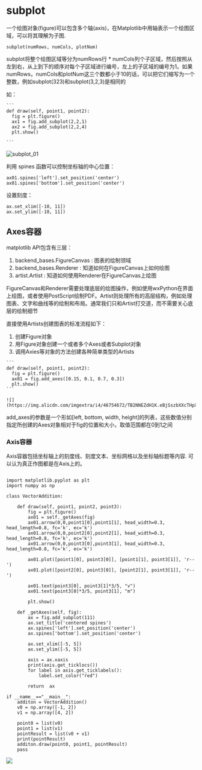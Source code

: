 
# subplot
一个绘图对象(figure)可以包含多个轴(axis)，在Matplotlib中用轴表示一个绘图区域，可以将其理解为子图.

  ```
  subplot(numRows, numCols, plotNum)
  ```
subplot将整个绘图区域等分为numRows行 * numCols列个子区域，然后按照从左到右，从上到下的顺序对每个子区域进行编号，左上的子区域的编号为1。如果numRows，numCols和plotNum这三个数都小于10的话，可以把它们缩写为一个整数，例如subplot(323)和subplot(3,2,3)是相同的

如：

    ```
    def draw(self, point1, point2):
      fig = plt.figure()
      ax1 = fig.add_subplot(2,2,1)
      ax2 = fig.add_subplot(2,2,4)
      plt.show()

    ```

![subplot_01](https://img.alicdn.com/imgextra/i2/46754672/TB2axaDeRyN.eBjSZFgXXXmGXXa_!!46754672.png)


利用 spines 函数可以控制坐标轴的中心位置：

  ```
  ax01.spines['left'].set_position('center')
  ax01.spines['bottom'].set_position('center')
  ```

设置刻度：

```
ax.set_xlim([-10, 11])
ax.set_ylim([-10, 11])
```
## Axes容器
matplotlib API包含有三层：

  1. backend_bases.FigureCanvas : 图表的绘制领域
  2. backend_bases.Renderer : 知道如何在FigureCanvas上如何绘图
  3. artist.Artist : 知道如何使用Renderer在FigureCanvas上绘图

FigureCanvas和Renderer需要处理底层的绘图操作，例如使用wxPython在界面上绘图，或者使用PostScript绘制PDF。Artist则处理所有的高层结构，例如处理图表、文字和曲线等的绘制和布局。通常我们只和Artist打交道，而不需要关心底层的绘制细节

直接使用Artists创建图表的标准流程如下：

  1. 创建Figure对象
  2. 用Figure对象创建一个或者多个Axes或者Subplot对象
  3. 调用Axies等对象的方法创建各种简单类型的Artists

    ```
    def draw(self, point1, point2):
      fig = plt.figure()
      ax01 = fig.add_axes([0.15, 0.1, 0.7, 0.3])
      plt.show()
    ```

    ![](https://img.alicdn.com/imgextra/i4/46754672/TB2NNEZdH1K.eBjSszbXXcTHpXa_!!46754672.png)
add_axes的参数是一个形如[left, bottom, width, height]的列表，这些数值分别指定所创建的Axes对象相对于fig的位置和大小，取值范围都在0到1之间

### Axis容器

Axis容器包括坐标轴上的刻度线、刻度文本、坐标网格以及坐标轴标题等内容. 可以认为真正作图都是在Axis上的。

```

import matplotlib.pyplot as plt
import numpy as np

class VectorAddition:

    def draw(self, point1, point2, point3):
        fig = plt.figure()
        ax01 = self._getAxes(fig)
        ax01.arrow(0,0,point1[0],point1[1], head_width=0.3, head_length=0.8, fc='k', ec='k')
        ax01.arrow(0,0,point2[0],point2[1], head_width=0.3, head_length=0.8, fc='k', ec='k')
        ax01.arrow(0,0,point3[0],point3[1], head_width=0.3, head_length=0.8, fc='k', ec='k')

        ax01.plot([point1[0], point3[0]], [point1[1], point3[1]], 'r--')
        ax01.plot([point2[0], point3[0]], [point2[1], point3[1]], 'r--')

        ax01.text(point3[0], point3[1]*3/5, "v")
        ax01.text(point3[0]*3/5, point3[1], "m")

        plt.show()

    def _getAxes(self, fig):
        ax = fig.add_subplot(111)
        ax.set_title('centered spines')
        ax.spines['left'].set_position('center')
        ax.spines['bottom'].set_position('center')

        ax.set_xlim([-5, 5])
        ax.set_ylim([-5, 5])

        axis = ax.xaxis
        print(axis.get_ticklocs())
        for label in axis.get_ticklabels():
            label.set_color("red")

        return  ax

if __name__=="__main__":
    additon = VectorAddition()
    v0 = np.array([-1, 2])
    v1 = np.array([4, 2])

    point0 = list(v0)
    point1 = list(v1)
    pointResult = list(v0 + v1)
    print(pointResult)
    additon.draw(point0, point1, pointResult)
    pass
```

![](https://img.alicdn.com/imgextra/i2/46754672/TB2LmySeQWM.eBjSZFhXXbdWpXa_!!46754672.png)
